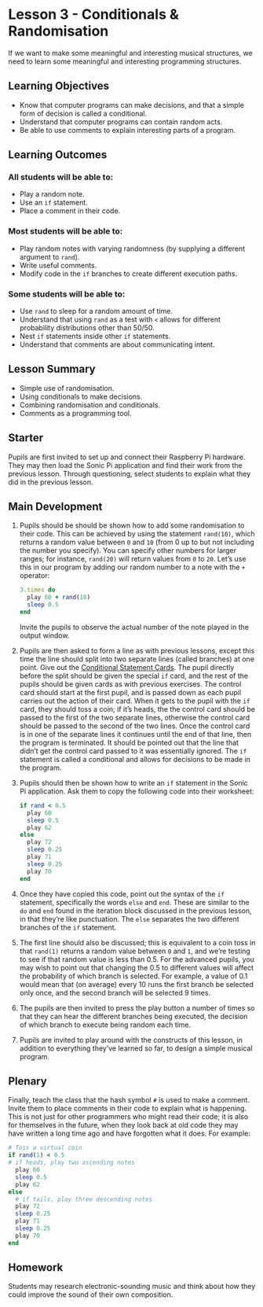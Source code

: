 # Lesson 3 - Conditionals & Randomisation

If we want to make some meaningful and interesting musical structures, we need to learn some meaningful and interesting programming structures.

## Learning Objectives

- Know that computer programs can make decisions, and that a simple form of decision is called a conditional.
- Understand that computer programs can contain random acts.
- Be able to use comments to explain interesting parts of a program.

## Learning Outcomes

### All students will be able to:

- Play a random note.
- Use an `if` statement.
- Place a comment in their code.

### Most students will be able to:

- Play random notes with varying randomness (by supplying a different argument to `rand`).
- Write useful comments.
- Modify code in the `if` branches to create different execution paths.

### Some students will be able to:

- Use `rand` to sleep for a random amount of time.
- Understand that using `rand` as a test with `<` allows for different probability distributions other than 50/50.
- Nest `if` statements inside other `if` statements.
- Understand that comments are about communicating intent.

## Lesson Summary

-  Simple use of randomisation.
-  Using conditionals to make decisions.
-  Combining randomisation and conditionals.
-  Comments as a programming tool.

## Starter

Pupils are first invited to set up and connect their Raspberry Pi hardware. They may then load the Sonic Pi application and find their work from the previous lesson. Through questioning, select students to explain what they did in the previous lesson.

## Main Development

1. Pupils should be should be shown how to add some randomisation to their code. This can be achieved by using the statement `rand(10)`, which returns a random value between `0` and `10` (from 0 up to but not including the number you specify). You can specify other numbers for larger ranges; for instance, `rand(20)` will return values from `0` to `20`. Let’s use this in our program by adding our random number to a note with the `+` operator:

	```ruby
	3.times do
	  play 60 + rand(10)
	  sleep 0.5
	end
	```
	Invite the pupils to observe the actual number of the note played in the output window.

2. Pupils are then asked to form a line as with previous lessons, except this time the line should split into two separate lines (called branches) at one point. Give out the [Conditional Statement Cards](). The pupil directly before the split should be given the special `if` card, and the rest of the pupils should be given cards as with previous exercises. The control card should start at the first pupil, and is passed down as each pupil carries out the action of their card. When it gets to the pupil with the `if` card, they should toss a coin; if it’s heads, the the control card should be passed to the first of the two separate lines, otherwise the control card should be passed to the second of the two lines. Once the control card is in one of the separate lines it continues until the end of that line, then the program is terminated. It should be pointed out that the line that didn’t get the control card passed to it was essentially ignored. The `if` statement is called a conditional and allows for decisions to be made in the program.

3. Pupils should then be shown how to write an `if` statement in the Sonic Pi application. Ask them to copy the following code into their worksheet:

	```ruby
	if rand < 0.5
      play 60
	  sleep 0.5
	  play 62
	else
      play 72
      sleep 0.25
      play 71
      sleep 0.25
      play 70
	end
	```

4. Once they have copied this code, point out the syntax of the `if` statement, specifically the words `else` and `end`. These are similar to the `do` and `end` found in the iteration block discussed in the previous lesson, in that they’re like punctuation. The `else` separates the two different branches of the `if` statement.

5. The first line should also be discussed; this is equivalent to a coin toss in that `rand(1)` returns a random value between `0` and `1`, and we’re testing to see if that random value is less than 0.5. For the advanced pupils, you may wish to point out that changing the 0.5 to different values will affect the probability of which branch is selected. For example, a value of 0.1 would mean that (on average) every 10 runs the first branch be selected only once, and the second branch will be selected 9 times.

6. The pupils are then invited to press the play button a number of times so that they can hear the different branches being executed, the decision of which branch to execute being random each time.

7. Pupils are invited to play around with the constructs of this lesson, in addition to everything they’ve learned so far, to design a simple musical program.

## Plenary

Finally, teach the class that the hash symbol `#` is used to make a comment. Invite them to place comments in their code to explain what is happening. This is not just for other programmers who might read their code; it is also for themselves in the future, when they look back at old code they may have written a long time ago and have forgotten what it does. For example:

```ruby
# Toss a virtual coin
if rand(1) < 0.5
# if heads, play two ascending notes
  play 60
  sleep 0.5
  play 62
else
  # if tails, play three descending notes
  play 72
  sleep 0.25
  play 71
  sleep 0.25
  play 70
end
```

## Homework

Students may research electronic-sounding music and think about how they could improve the sound of their own composition.
